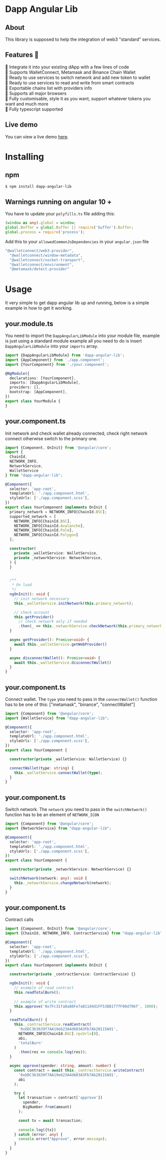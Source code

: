 # Dapp Angular Lib

## About

This library is supposed to help the integration of web3 "standard" services.

## Features 🚀

🚀 Integrate it into your existing dApp with a few lines of code
<br/>
🚀 Supports WalletConnect, Metamask and Binance Chain Wallet
<br/>
🚀 Ready to use services to switch network and add new token to wallet
<br/>
🚀 Ready to use services to read and write from smart contracts
<br/>
🚀 Exportable chains list with providers info
<br/>
🚀 Supports all major browsers
<br/>
🚀 Fully customisable, style it as you want, support whatever tokens you want and much more
<br/>
🚀 Fully typescript supported

## Live demo

You can view a live demo [here]().

# Installing

## npm

```bash
$ npm install dapp-angular-lib
```

## Warnings running on angular 10 +

You have to update your `polyfills.ts` file adding this:

```ts
(window as any).global = window;
global.Buffer = global.Buffer || require('buffer').Buffer;
global.process = require('process');
```

Add this to your `allowedCommonJsDependencies` in your `angular.json` file

```ts
"@walletconnect/web3-provider",
  "@walletconnect/window-metadata",
  "@walletconnect/socket-transport",
  "@walletconnect/environment",
  "@metamask/detect-provider"
```

# Usage

It very simple to get dapp angular lib up and running, below is a simple example in how to get it working.

## your.module.ts
You need to import the `DappAngularLibModule` into your module file, example is just using a standard module example all
you need to do is insert `DappAngularLibModule` into your `imports` array.

```ts
import {DappAngularLibModule} from 'dapp-angular-lib';
import {AppComponent} from './app.component';
import {YourComponent} from './your.component';

@NgModule({
  declarations: [YourComponent],
  imports: [DappAngularLibModule],
  providers: [],
  bootstrap: [AppComponent],
})
export class YourModule {
}
```

## your.component.ts
Init network and check wallet already connected, check right network connect otherwise switch to the primary one.

```ts
import {Component, OnInit} from '@angular/core';
import {
  ChainId,
  NETWORK_INFO,
  NetworkService,
  WalletService
} from "dapp-angular-lib";

@Component({
  selector: 'app-root',
  templateUrl: './app.component.html',
  styleUrls: ['./app.component.scss'],
})
export class YourComponent implements OnInit {
  primary_network = NETWORK_INFO[ChainId.BSC];
  supported_network = [
    NETWORK_INFO[ChainId.BSC],
    NETWORK_INFO[ChainId.Avalanche],
    NETWORK_INFO[ChainId.Palm],
    NETWORK_INFO[ChainId.Polygon]
  ];

  constructor(
    private _walletService: WalletService,
    private _networkService: NetworkService,
  ) {
  }


  /**
   * On load
   */
  ngOnInit(): void {
    // init network necessary
    this._walletService.initNetwork(this.primary_network);

    // check account
    this.getProvider()
      // check network only if needed
      .then(_ => this._networkService.checkNetwork(this.primary_network));
  }

  async getProvider(): Promise<void> {
    await this._walletService.getWebProvider()
  }

  async disconnectWallet(): Promise<void> {
    await this._walletService.disconnectWallet()
  }
}
```

## your.component.ts
Connect wallet.
The `type` you need to pass in the `connectWallet()` function has to be one of this: ["metamask", "binance", "connectWallet"]

```ts
import {Component} from '@angular/core';
import {WalletService} from "dapp-angular-lib";

@Component({
  selector: 'app-root',
  templateUrl: './app.component.html',
  styleUrls: ['./app.component.scss'],
})
export class YourComponent {

  constructor(private _walletService: WalletService) {}

  connectWallet(type: string) {
    this._walletService.connectWallet(type);
  }
}
```

## your.component.ts
Switch network.
The `network` you need to pass in the `switchNetwork()` function has to be an element of `NETWORK_ICON`

```ts
import {Component} from '@angular/core';
import {NetworkService} from "dapp-angular-lib";

@Component({
  selector: 'app-root',
  templateUrl: './app.component.html',
  styleUrls: ['./app.component.scss'],
})
export class YourComponent {

  constructor(private _networkService: NetworkService) {}

  switchNetwork(network: any): void {
    this._networkService.changeNetwork(network);
  }
}
```

## your.component.ts
Contract calls

```ts
import {Component, OnInit} from '@angular/core';
import {ChainId, NETWORK_INFO, ContractService} from "dapp-angular-lib";

@Component({
  selector: 'app-root',
  templateUrl: './app.component.html',
  styleUrls: ['./app.component.scss'],
})
export class YourComponent implements OnInit {

  constructor(private _contractService: ContractService) {}

  ngOnInit(): void {
    // example of read contract
    this.readTotalBurn();
    
    // example of write contract
    this.approve('0x7Fc31fa8a88Fe7a811d4d1FF538B177fF00d796f', 1000);
  }

  readTotalBurn() {
    this._contractService.readContract(
      '0xbDC3b3639f7AA19e623A4d603A3Fb7Ab20115A91',
      NETWORK_INFO[ChainId.BSC].rpcUrls[0],
      abi,
      'totalBurn'
    )
      .then(res => console.log(res));
  }

  async approve(spender: string, amount: number) {
    const contract = await this._contractService.writeContract(
      '0xbDC3b3639f7AA19e623A4d603A3Fb7Ab20115A91',
      abi
    );

    try {
      let transaction = contract['approve'](
        spender,
        BigNumber.from(amount)
      );

      const tx = await transaction;
      
      console.log({tx})
    } catch (error: any) {
      console.error("Approve", error.message);
    }
  }
}
```
